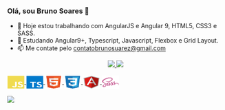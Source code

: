 ### Olá, sou Bruno Soares 👋

- 🔭 Hoje estou trabalhando com AngularJS e Angular 9, HTML5, CSS3 e SASS.
- 🌱 Estudando Angular9+, Typescript, Javascript, Flexbox e Grid Layout.
- 📫 Me contate pelo contatobrunosuarez@gmail.com

 <div align="center">
  <a href="https://github.com/brunosuarez">
  <img height="180em" src="https://github-readme-stats.vercel.app/api?username=brunosuarez&show_icons=true&theme=dark&include_all_commits=true&count_private=true"/>
  <img height="180em" src="https://github-readme-stats.vercel.app/api/top-langs/?username=brunosuarez&layout=compact&langs_count=7&theme=dark"/>
</div>
  
<div style="display: inline_block"><br>
  <img align="center" alt="bruno-js" height="30" width="40" src="https://raw.githubusercontent.com/devicons/devicon/master/icons/javascript/javascript-plain.svg">
  <img align="center" alt="bruno-Ts" height="30" width="40" src="https://raw.githubusercontent.com/devicons/devicon/master/icons/typescript/typescript-plain.svg">
  <img align="center" alt="bruno-HTML" height="30" width="40" src="https://raw.githubusercontent.com/devicons/devicon/master/icons/html5/html5-original.svg">
  <img align="center" alt="bruno-CSS" height="30" width="40" src="https://raw.githubusercontent.com/devicons/devicon/master/icons/css3/css3-original.svg">
  <img align="center" alt="bruno" height="30" width="40" src="https://github.com/devicons/devicon/blob/master/icons/angularjs/angularjs-original.svg">
  <img align="center" alt="bruno" height="30" width="40" src="https://github.com/devicons/devicon/blob/master/icons/sass/sass-original.svg">
</div> 
  <br>
<div>
  </a>
  <a href="https://www.linkedin.com/in/bruno-soares-879719142/" target="_blank"><img src="https://img.shields.io/badge/-LinkedIn-%230077B5?style=for-the-badge&logo=linkedin&logoColor=white" target="_blank"></a> 
</div>  


  
  
  
  

